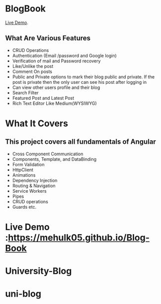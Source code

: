 # BlogBook

 [Live Demo](https://mehulk05.github.io/Blog-Book).

## What Are Various Features
- CRUD Operations
- Authentication (Email /password and Google login)
- Verification of mail and Password recovery
- Like/Unlike the post
- Comment On posts
- Public and Private options to mark their blog public and private. If the post is private then the only user can see his post after logging in
- Can view other users profile and their blog
- Search Filter
- Featured Post and Latest Post
- Rich Text Editor Like Medium(WYSIWYG)

# What It Covers

## This project covers all fundamentals of Angular

- Cross Component Communication
- Components, Template, and DataBinding
- Form Validation
- HttpClient
- Animations
- Dependency Injection
- Routing & Navigation
- Service Workers
- Pipes
- CRUD operations
- Guards etc.

# Live Demo :https://mehulk05.github.io/Blog-Book
# University-Blog
# uni-blog
